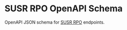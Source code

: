 # SUSR RPO OpenAPI Schema

OpenAPI JSON schema for [SUSR RPO](https://susrrpo.docs.apiary.io/) endpoints.
